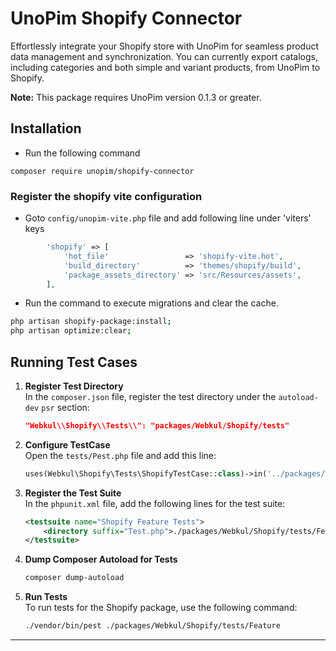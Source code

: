 # UnoPim Shopify Connector

Effortlessly integrate your Shopify store with UnoPim for seamless product data management and synchronization. You can currently export catalogs, including categories and both simple and variant products, from UnoPim to Shopify.

**Note:** This package requires UnoPim version 0.1.3 or greater.

## Installation

- Run the following command
```
composer require unopim/shopify-connector
```

### Register the shopify vite configuration

* Goto `config/unopim-vite.php` file and add following line under 'viters' keys
```php
        'shopify' => [
            'hot_file'                 => 'shopify-vite.hot',
            'build_directory'          => 'themes/shopify/build',
            'package_assets_directory' => 'src/Resources/assets',   
        ],
```

* Run the command to execute migrations and clear the cache.

```bash
php artisan shopify-package:install;
php artisan optimize:clear;
```

## Running Test Cases

1. **Register Test Directory**  
   In the `composer.json` file, register the test directory under the `autoload-dev` `psr` section:

   ```json
   "Webkul\\Shopify\\Tests\\": "packages/Webkul/Shopify/tests"
   ```

2. **Configure TestCase**  
   Open the `tests/Pest.php` file and add this line:

   ```php
   uses(Webkul\Shopify\Tests\ShopifyTestCase::class)->in('../packages/Webkul/Shopify/tests');
   ```

3. **Register the Test Suite**  
   In the `phpunit.xml` file, add the following lines for the test suite:

   ```xml
   <testsuite name="Shopify Feature Tests">
       <directory suffix="Test.php">./packages/Webkul/Shopify/tests/Feature</directory>
   </testsuite>
   ```

4. **Dump Composer Autoload for Tests**  
   ```bash
   composer dump-autoload
   ```

5. **Run Tests**  
   To run tests for the Shopify package, use the following command:

   ```bash
   ./vendor/bin/pest ./packages/Webkul/Shopify/tests/Feature
   ```

---
